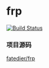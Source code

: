 # frp

[![Build Status](https://cloud.drone.io/api/badges/v7lin/frp/status.svg)](https://cloud.drone.io/v7lin/frp)

### 项目源码

[fatedier/frp](https://github.com/fatedier/frp)
